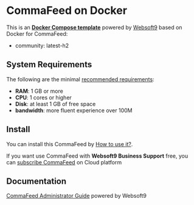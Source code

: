 # CommaFeed on Docker  

This is an **[Docker Compose template](https://github.com/Websoft9/docker-library)** powered by [Websoft9](https://www.websoft9.com) based on Docker for CommaFeed:


 - community:  latest-h2


## System Requirements

The following are the minimal [recommended requirements](https://www.commafeed.com/):

* **RAM**: 1 GB or more
* **CPU**: 1 cores or higher
* **Disk**: at least 1 GB of free space
* **bandwidth**: more fluent experience over 100M  

## Install

You can install this CommaFeed by [How to use it?](https://github.com/Websoft9/docker-library#how-to-use-it).   

If you want use CommaFeed with **Websoft9 Business Support** free, you can [subscribe CommaFeed](https://www.websoft9.com/apps) on Cloud platform

## Documentation

[CommaFeed Administrator Guide](https://support.websoft9.com/docs/commafeed) powered by Websoft9